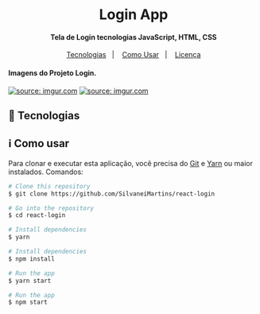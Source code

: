 <h1 align="center">
    Login App
</h1>

<h4 align="center">
  Tela de Login tecnologias JavaScript, HTML, CSS
</h4>

<p align="center">
  <a href="#rocket-tecnologias">Tecnologias</a>&nbsp;&nbsp;&nbsp;|&nbsp;&nbsp;&nbsp;
  <a href="#information_source-como-usar">Como Usar</a>&nbsp;&nbsp;&nbsp;|&nbsp;&nbsp;&nbsp;
  <a href="#memo-license">Licença</a>
</p>

<h4 align="left">
  Imagens do Projeto Login.
</h4>

<a href="https://imgur.com/q6a5WAW"><img src="https://i.imgur.com/q6a5WAW.png" title="source: imgur.com" /></a>
<a href="https://imgur.com/KoyZlUn"><img src="https://i.imgur.com/KoyZlUn.png" title="source: imgur.com" /></a>

## :rocket: Tecnologias


## :information_source: Como usar

Para clonar e executar esta aplicação, você precisa do [Git](https://git-scm.com) e [Yarn](https://yarnpkg.com/) ou maior instalados. Comandos:

```bash
# Clone this repository
$ git clone https://github.com/SilvaneiMartins/react-login

# Go into the repository
$ cd react-login

# Install dependencies
$ yarn

# Install dependencies
$ npm install

# Run the app
$ yarn start

# Run the app
$ npm start
```

